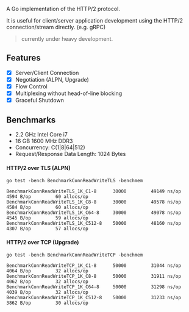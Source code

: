 
A Go implementation of the HTTP/2 protocol.

It is useful for client/server application development using the HTTP/2 connection/stream directly. (e.g. gRPC)

> currently under heavy development.

## Features

- [x] Server/Client Connection
- [x] Negotiation (ALPN, Upgrade)
- [x] Flow Control
- [x] Multiplexing without head-of-line blocking
- [x] Graceful Shutdown

## Benchmarks

- 2.2 GHz Intel Core i7
- 16 GB 1600 MHz DDR3
- Concurrency: C(1|8|64|512)
- Request/Response Data Length: 1024 Bytes

#### HTTP/2 over TLS (ALPN)

    go test -bench BenchmarkConnReadWriteTLS -benchmem

    BenchmarkConnReadWriteTLS_1K_C1-8      30000         49149 ns/op        4594 B/op         60 allocs/op
    BenchmarkConnReadWriteTLS_1K_C8-8      30000         49578 ns/op        4584 B/op         60 allocs/op
    BenchmarkConnReadWriteTLS_1K_C64-8     30000         49078 ns/op        4545 B/op         59 allocs/op
    BenchmarkConnReadWriteTLS_1K_C512-8    50000         48160 ns/op        4307 B/op         57 allocs/op

#### HTTP/2 over TCP (Upgrade)

    go test -bench BenchmarkConnReadWriteTCP -benchmem

    BenchmarkConnReadWriteTCP_1K_C1-8      50000         31044 ns/op        4064 B/op         32 allocs/op
    BenchmarkConnReadWriteTCP_1K_C8-8      50000         31911 ns/op        4062 B/op         32 allocs/op
    BenchmarkConnReadWriteTCP_1K_C64-8     50000         31298 ns/op        4039 B/op         32 allocs/op
    BenchmarkConnReadWriteTCP_1K_C512-8    50000         31233 ns/op        3862 B/op         30 allocs/op

